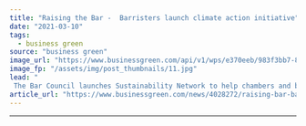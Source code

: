 ```yaml
---
title: "Raising the Bar -  Barristers launch climate action initiative"
date: "2021-03-10"
tags: 
  - business green
source: "business green"
image_url: "https://www.businessgreen.com/api/v1/wps/e370eeb/983f3bb7-8818-4d70-8d14-ff7ee97c805b/4/iStock-698689964-1-court-room-legal-185x114.jpg"
image_fp: "/assets/img/post_thumbnails/11.jpg"
lead: "
 The Bar Council launches Sustainability Network to help chambers and barristers cut costs and greenhouse gas emissions ..."
article_url: "https://www.businessgreen.com/news/4028272/raising-bar-barristers-launch-climate-action-initiative"
---
```


---
